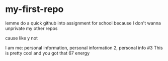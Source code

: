 # my-first-repo
lemme do a quick github into assignment for school because I don't wanna unprivate my other repos

cause like
y not

I am me:
personal information, personal information 2, personal info #3
This is pretty cool and you got that 67 energy 
